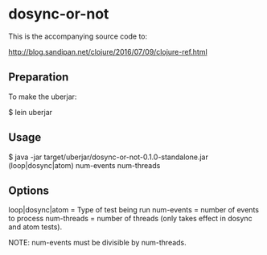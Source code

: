 # dosync-or-not

This is the accompanying source code to:

http://blog.sandipan.net/clojure/2016/07/09/clojure-ref.html

## Preparation

To make the uberjar:

$ lein uberjar

## Usage

$ java -jar target/uberjar/dosync-or-not-0.1.0-standalone.jar (loop|dosync|atom) num-events num-threads

## Options

loop|dosync|atom = Type of test being run
num-events = number of events to process
num-threads = number of threads (only takes effect in dosync and atom tests).

NOTE: num-events must be divisible by num-threads.
